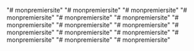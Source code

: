 "# monpremiersite" 
"# monpremiersite" 
"# monpremiersite" 
"# monpremiersite" 
"# monpremiersite" 
"# monpremiersite" 
"# monpremiersite" 
"# monpremiersite" 
"# monpremiersite" 
"# monpremiersite" 
"# monpremiersite" 
"# monpremiersite" 
"# monpremiersite" 
"# monpremiersite" 
"# monpremiersite" 
